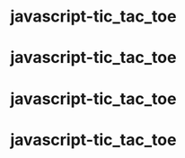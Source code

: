 # javascript-tic_tac_toe
# javascript-tic_tac_toe
# javascript-tic_tac_toe
# javascript-tic_tac_toe
